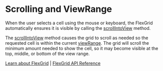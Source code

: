 Scrolling and ViewRange
=======================

When the user selects a cell using the mouse or keyboard, the FlexGrid automatically
ensures it is visible by calling the [scrollIntoView](https://www.grapecity.com/wijmo/api/classes/wijmo_grid.flexgrid.html#scrollintoview) method. 

The [scrollIntoView](https://www.grapecity.com/wijmo/api/classes/wijmo_grid.flexgrid.html#scrollintoview) method causes the grid to scroll as needed so the requested cell
is within the current [viewRange](https://www.grapecity.com/wijmo/api/classes/wijmo_grid.flexgrid.html#viewrange). The grid will scroll the minimum amount needed to
show the cell, so it may become visible at the top, middle, or bottom of the view range.

[Learn about FlexGrid](https://www.grapecity.com/wijmo/flexgrid-javascript-data-grid) | [FlexGrid API Reference](https://www.grapecity.com/wijmo/api/classes/wijmo_grid.flexgrid.html)